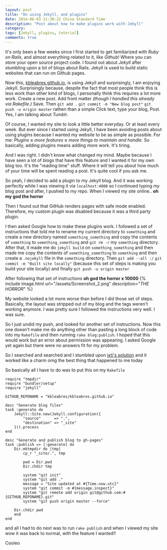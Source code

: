```yaml
---
layout: post
title: "On using Jekyll, and plugins"
date: 2014-06-03 21:30:22 China Standard Time
description: "Post about how to make plugins work with Jekyll"
category: 
tags: [Jekyll, plugins, tutorial]
comments: true
---
```


It's only been a few weeks since I first started to get familiarized with *Ruby on Rails*, and almost everything related to it, like *Github!* Where you can store your open source project code. I found out about *Jekyll* after stumbling upon a lot of blogs about Rails. Jekyll is used to build static websites that can run on Github pages. 

Now this, [kbleabres.github.io](https://kbleabres.github.io), is using Jekyll and surprisingly, I am enjoying Jekyll. Surprisingly because, despite the fact that most people think this is less work than other kind of blogs, I personally think this requires a lot more work. Create a new post. Add front matter *(though I handled this already via Rakefile.)* Save. Then `git add .` `git commit -m "New blog post"` `git push -u origin master`  rathen than a simple Click text, type your blog, Post. Yes, I am talking about *Tumblr*.
 
Of course, I wanted my site to look a little better everyday. Or at least every week. But ever since I started using Jekyll, I have been avoiding posts about using plugins because I wanted my website to be as simple as possible. For me: *Plugins* **=** *more features* **=** *more things to maintain and handle.* So basically, adding plugins means adding more work. It's tiring.

And I was right. I didn't know what changed my mind. Maybe because I have seen a lot of blogs that have this feature and I wanted it for my own blog too. It's the "reading time" stuff. Where it will tell you about how much of your time will be spent reading a post. It's quite cool if you ask me.

So yeah, I decided to add a plugin to my Jekyll blog. And it was working perfectly while I was viewing it via `localhost:4000` so I continued typing my blog post and after, I pushed to my repo. When I viewed my site online.. **oh my god the horror**

Then I found out that GitHub renders pages with safe mode enabled. Therefore, my custom plugin was disabled because it was a third party plugin.

I then asked Google how to make these plugins work. I followed a set of instructions that told me to rename my current directory to `something` and create a new directory named `something_something` and copy the contents of `something` to `something_something` and `git rm -r` my `something` directory. After that, it made me do `jekyll build` on `something_something` and then made me copy the contents of `something_something` to `something` and then create a `.nojekyll` file in the `something` directory. Then `git add --all :/` `git commit -m "Built site locally"` (because this set of steps is making you build your site locally) and finally `git push -u origin master` 

After following that set of instructions **oh god the horror x 10000** 
{% include image.html url="/assets/Screenshot_2.png" description="<em>THE HORROR</em>" %}

My website looked a lot more worse than before I did those set of steps. Basically, the layout was stripped out of my blog and the tags weren't working anymore. I was pretty sure I followed the instructions very well. I was sure.

So I just undid my push, and looked for another set of instructions. Now this one doesn't make me do anything other than pasting a long block of code into my `Rakefile` and then running `rake blog:publish`. I hoped that this would work but an error about permission was appearing. I asked Google yet again but there were no answers fit for my problem.

So I searched and searched and I stumbled upon [ixti's solution](http://ixti.net/software/2013/01/28/using-jekyll-plugins-on-github-pages.html) and it worked like a charm omg the best thing that happened to me today

So basically all I have to do was to put this on my `Rakefile` 
	
	require "tmpdir"
	require "bundler/setup"
	require "jekyll"

	GITHUB_REPONAME = "kbleabres/kbleabres.github.io"

	desc "Generate blog files"
	task :generate do
  		Jekyll::Site.new(Jekyll.configuration({
    		"source"      => ".",
    		"destination" => "_site"
  		})).process
	end

	desc "Generate and publish blog to gh-pages"
	task :publish => [:generate] do
  		Dir.mktmpdir do |tmp|
    		cp_r "_site/.", tmp

		    pwd = Dir.pwd
		    Dir.chdir tmp

		    system "git init"
		    system "git add ."
    		message = "Site updated at #{Time.now.utc}"
    		system "git commit -m #{message.inspect}"
    		system "git remote add origin git@github.com:#{GITHUB_REPONAME}.git"
    		system "git push origin master --force"

	    Dir.chdir pwd
  		end
	end

and all I had to do next was to run `rake publish` and when I viewed my site wow it was back to normal, with the feature I wanted!! 

Cooleo
